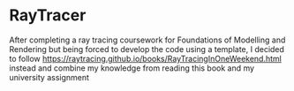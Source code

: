 # RayTracer
After completing a ray tracing coursework for Foundations of Modelling and Rendering but being forced to develop the code using a template, I decided to follow https://raytracing.github.io/books/RayTracingInOneWeekend.html instead and combine my knowledge from reading this book and my university assignment
